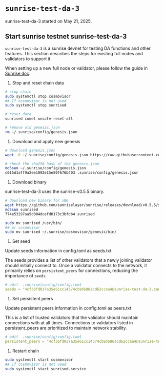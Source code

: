 # `sunrise-test-da-3`

sunrise-test-da-3 started on May 21, 2025.

## Start sunrise testnet sunrise-test-da-3

`sunrise-test-da-3` is a sunrise devnet for testing DA functions and other features. This section describes the steps for existing full nodes and validators to support it.

When setting up a new full node or validator, please follow the guide in [Sunrise doc](https://docs.sunriselayer.io/run-a-sunrise-node/types/consensus).

1. Stop and reset chain data

```bash
# stop chain
sudo systemctl stop cosmovisor
## If cosmovisor is not used
sudo systemctl stop sunrised

# reset data
sunrised comet unsafe-reset-all

# remove old genesis.json
rm ~/.sunrise/config/genesis.json
```

1. Download and apply new genesis

```bash
# download genesis.json 
wget -O ~/.sunrise/config/genesis.json https://raw.githubusercontent.com/sunriselayer/network/main/sunrise-test-da-3/genesis.json

# check the sha256 hash of the genesis.json
md5sum ~/.sunrise/config/genesis.json
c015d1aff9a2ee1092e15e80f676b403 .sunrise/config/genesis.json
```

1. Download binary

sunrise-test-da-3 uses the sunrise-v0.5.5 binary.

```bash
# download new binary for x86
wget https://github.com/sunriselayer/sunrise/releases/download/v0.5.5/sunrised
md5sum sunrised
774e53297aa5d004dcefd0173c3bfdb4 sunrised

sudo mv sunrised /usr/bin/
## or cosmovisor
sudo mv sunrised ~/.sunrise/cosmovisor/genesis/bin/
```

1. Set seed

Update seeds information in config.toml as seeds.txt

The seeds provides a list of other validators that a newly joining validator should initially connect to.
Once a validator connects to the network, it primarily relies on `persistent_peers` for connections, reducing the importance of `seeds`.

```yml
# edit  .sunrise/config/config.toml
seeds = "4cf36fd037a35e61cc14374cb8d686acd62ccaa4@sunrise-test-da-3.cauchye.net:26656"
```

1. Set persistent peers

Update persistent peers information in config.toml as peers.txt

This is a list of trusted validators that the validator should maintain connections with at all times.
Connections to validators listed in persistent_peers are prioritized to maintain network stability.

```yml
# edit  .sunrise/config/config.toml
persistent_peers = "4cf36fd037a35e61cc14374cb8d686acd62ccaa4@sunrise-test-da-3.cauchye.net:26656"
```

1. Restart chain

```bash
sudo systemctl start cosmovisor
## If cosmovisor is not used
sudo systemctl start sunrised.service
```
